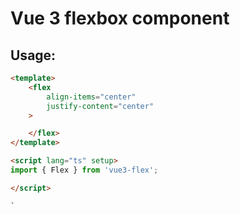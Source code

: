 # Vue 3 flexbox component

## Usage:
```html
<template>
    <flex
        align-items="center"
        justify-content="center"
    >

    </flex>
</template>

<script lang="ts" setup>
import { Flex } from 'vue3-flex';

</script>

`
